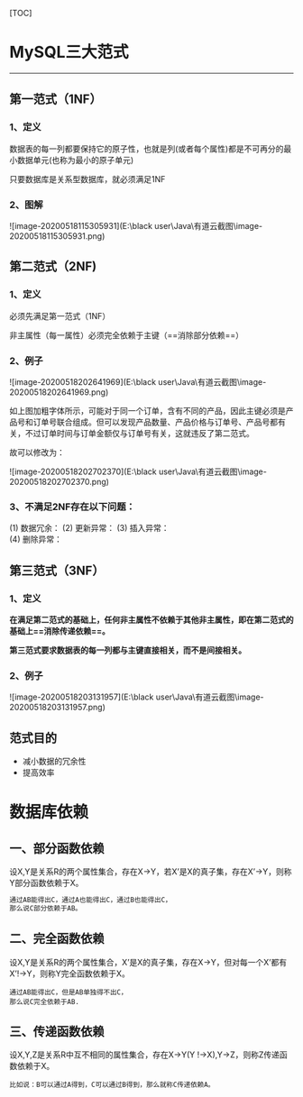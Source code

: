 [TOC]



# MySQL三大范式

------

## 第一范式（1NF）

### 1、定义

数据表的每一列都要保持它的原子性，也就是列(或者每个属性)都是不可再分的最小数据单元(也称为最小的原子单元)

只要数据库是关系型数据库，就必须满足1NF

### 2、图解

![image-20200518115305931](E:\black user\Java\有道云截图\image-20200518115305931.png)









## 第二范式（2NF)

### 1、定义

必须先满足第一范式（1NF）

非主属性（每一属性）必须完全依赖于主键（==消除部分依赖==）

### 2、例子

![image-20200518202641969](E:\black user\Java\有道云截图\image-20200518202641969.png)

如上图加粗字体所示，可能对于同一个订单，含有不同的产品，因此主键必须是产品号和订单号联合组成。但可以发现产品数量、产品价格与订单号、产品号都有关，不过订单时间与订单金额仅与订单号有关，这就违反了第二范式。

故可以修改为：

![image-20200518202702370](E:\black user\Java\有道云截图\image-20200518202702370.png)

### 3、不满足2NF存在以下问题：

(1) 数据冗余：
		(2) 更新异常：
		(3) 插入异常：	
		(4) 删除异常：
	





## 第三范式（3NF）

### 1、定义

**在满足第二范式的基础上，任何非主属性不依赖于其他非主属性，即在第二范式的基础上==消除传递依赖==。**

**第三范式要求数据表的每一列都与主键直接相关，而不是间接相关。**

### 2、例子

![image-20200518203131957](E:\black user\Java\有道云截图\image-20200518203131957.png)



## 范式目的

- 减小数据的冗余性
- 提高效率







# 数据库依赖

## 一、部分函数依赖

设X,Y是关系R的两个属性集合，存在X→Y，若X’是X的真子集，存在X’→Y，则称Y部分函数依赖于X。
		

```java
通过AB能得出C，通过A也能得出C，通过B也能得出C，
那么说C部分依赖于AB。
```



## 二、完全函数依赖

设X,Y是关系R的两个属性集合，X’是X的真子集，存在X→Y，但对每一个X’都有X’!→Y，则称Y完全函数依赖于X。

```
通过AB能得出C，但是AB单独得不出C，
那么说C完全依赖于AB.
```



## 三、传递函数依赖

设X,Y,Z是关系R中互不相同的属性集合，存在X→Y(Y !→X),Y→Z，则称Z传递函数依赖于X。

```
比如说：B可以通过A得到，C可以通过B得到，那么就称C传递依赖A。
```



















